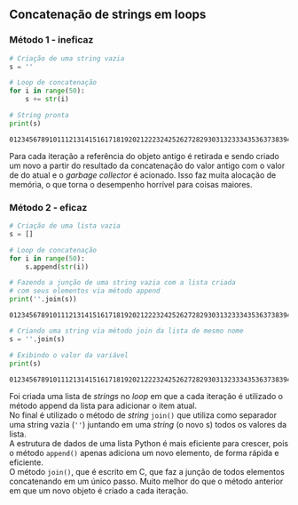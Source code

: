 ## Concatenação de strings em loops

### Método 1 - ineficaz

```python
# Criação de uma string vazia
s = ''

# Loop de concatenação
for i in range(50):
    s += str(i)

# String pronta
print(s)
```

```
012345678910111213141516171819202122232425262728293031323334353637383940414243444546474849
```

Para cada iteração a referência do objeto antigo é retirada e sendo criado um
novo a partir do resultado da concatenação do valor antigo com o valor de do
atual e o *garbage collector* é acionado. Isso faz muita alocação de memória,
o que torna o desempenho horrível para coisas maiores.

### Método 2 - eficaz

```python
# Criação de uma lista vazia
s = []

# Loop de concatenação
for i in range(50):
    s.append(str(i))

# Fazendo a junção de uma string vazia com a lista criada 
# com seus elementos via método append
print(''.join(s))
```

```
012345678910111213141516171819202122232425262728293031323334353637383940414243444546474849
```

```python
# Criando uma string via método join da lista de mesmo nome
s = ''.join(s)

# Exibindo o valor da variável
print(s)
```

```
012345678910111213141516171819202122232425262728293031323334353637383940414243444546474849
```

Foi criada uma lista de *strings* no *loop* em que a cada iteração é utilizado
o método append da lista para adicionar o item atual.  
No final é utilizado o método de *string* `join()` que utiliza como separador
uma string vazia (`''`) juntando em uma *string* (o novo s) todos os valores
da lista.  
A estrutura de dados de uma lista Python é mais eficiente para crescer, pois o
método `append()` apenas adiciona um novo elemento, de forma rápida e
eficiente.  
O método `join()`, que é escrito em C, que faz a junção de todos elementos
concatenando em um único passo. Muito melhor do que o método anterior em que
um novo objeto é criado a cada iteração.